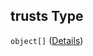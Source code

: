 ## trusts Type

`object[]` ([Details](btpsa-usecase-properties-services-items-allof-1-then-allof-42-then-allof-6-then-properties-parameters-properties-data-properties-filecontainer-properties-trusts-items.md))
